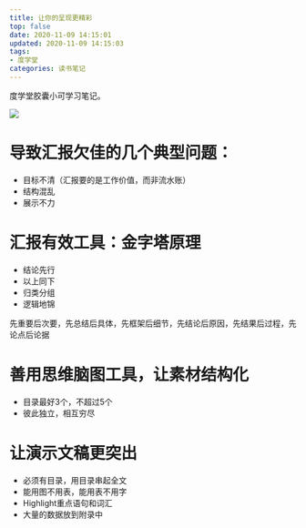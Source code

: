 ```yaml
---
title: 让你的呈现更精彩
top: false
date: 2020-11-09 14:15:01
updated: 2020-11-09 14:15:03
tags:
- 度学堂
categories: 读书笔记
---
```


度学堂胶囊小可学习笔记。

<!-- more -->
![](http://image.oldzhou.cn/Fhit8G0B9qOIbayg8K27hkGZvkXZ)

# 导致汇报欠佳的几个典型问题：

- 目标不清（汇报要的是工作价值，而非流水账）
- 结构混乱
- 展示不力

# 汇报有效工具：金字塔原理

- 结论先行
- 以上同下
- 归类分组
- 逻辑地锦

先重要后次要，先总结后具体，先框架后细节，先结论后原因，先结果后过程，先论点后论据

# 善用思维脑图工具，让素材结构化

- 目录最好3个，不超过5个
- 彼此独立，相互穷尽

# 让演示文稿更突出

- 必须有目录，用目录串起全文
- 能用图不用表，能用表不用字
- Highlight重点语句和词汇
- 大量的数据放到附录中

